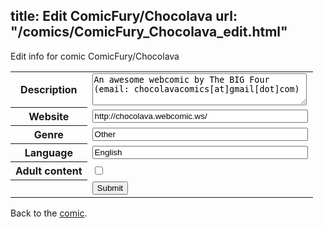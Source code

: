 title: Edit ComicFury/Chocolava
url: "/comics/ComicFury_Chocolava_edit.html"
---
Edit info for comic ComicFury/Chocolava

<form name="comic" action="http://gaepostmail.appspot.com/comic/" method="post">
<table class="comicinfo">
<tr>
<th>Description</th><td><textarea name="description" cols="40" rows="3">An awesome webcomic by The BIG Four (email: chocolavacomics[at]gmail[dot]com)</textarea></td>
</tr>
<tr>
<th>Website</th><td><input type="text" name="url" value="http://chocolava.webcomic.ws/" size="40"/></td>
</tr>
<tr>
<th>Genre</th><td><input type="text" name="genre" value="Other" size="40"/></td>
</tr>
<tr>
<th>Language</th><td><input type="text" name="language" value="English" size="40"/></td>
</tr>
<tr>
<th>Adult content</th><td><input type="checkbox" name="adult" value="adult" /></td>
</tr>
<tr>
<th></th><td>
<input type="hidden" name="comic" value="ComicFury_Chocolava" />
<input type="submit" name="submit" value="Submit" />
</td>
</tr>
</table>
</form>

Back to the [comic](ComicFury_Chocolava.html).
